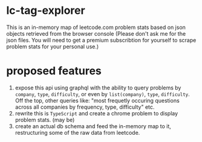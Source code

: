 # lc-tag-explorer

This is an in-memory map of leetcode.com problem stats based on json objects retrieved from the browser console (Please don't ask me for the json files. You will need to get a premium subscribtion for yourself to scrape problem stats for your personal use.) 

# proposed features
1. expose this api using graphql with the ability to query problems by `company`, `type`, `difficulty`, or even by `list(company)`, `type`, `difficulty`. Off the top, other queries like: "most frequetly occuring questions across all companies by frequency, type, difficulty" etc.
2. rewrite this is `TypeScript` and create a chrome problem to display problem stats. (may be)
3. create an actual db schema and feed the in-memory map to it, restructuring some of the raw data from leetcode.
